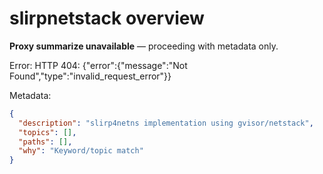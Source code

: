 # slirpnetstack overview

**Proxy summarize unavailable** — proceeding with metadata only.

Error: HTTP 404: {"error":{"message":"Not Found","type":"invalid_request_error"}}

Metadata:
```json
{
  "description": "slirp4netns implementation using gvisor/netstack",
  "topics": [],
  "paths": [],
  "why": "Keyword/topic match"
}
```